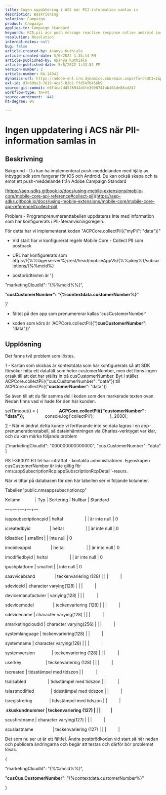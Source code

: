 ```yaml
---
title: Ingen uppdatering i ACS när PII-information samlas in
description: Beskrivning
solution: Campaign
product: Campaign
applies-to: Campaign Standard
keywords: KCS,pii acs push message reactive response native android ios
resolution: Resolution
internal-notes: null
bug: false
article-created-by: Ananya Kuthiala
article-created-date: 5/6/2022 1:35:14 PM
article-published-by: Ananya Kuthiala
article-published-date: 5/6/2022 1:43:52 PM
version-number: 2
article-number: KA-14941
dynamics-url: https://adobe-ent.crm.dynamics.com/main.aspx?forceUCI=1&pagetype=entityrecord&etn=knowledgearticle&id=f3b0bc5a-41cd-ec11-a7b5-0022480b639b
exl-id: d7e699a3-7619-4ca5-82b1-ffd54fb456b9
source-git-commit: e8f4ca2dd578944d4fe399074fab461de88ad247
workflow-type: tm+mt
source-wordcount: '441'
ht-degree: 0%

---
```


# Ingen uppdatering i ACS när PII-information samlas in

## Beskrivning


Bakgrund - Du kan ha implementerat push-meddelanden med hjälp av inbyggd sdk som fungerar för iOS och Android. Du kan också skapa och ta emot ett push-meddelande från Adobe Campaign Standard

[https://aep-sdks.gitbook.io/docs/using-mobile-extensions/mobile-core/mobile-core-api-reference#collect-pii](https://aep-sdks.gitbook.io/docs/using-mobile-extensions/mobile-core/mobile-core-api-reference#collect-pii)



Problem - Programprenumeranttabellen uppdateras inte med information som har konfigurerats i PII-återanvisningsregeln.

För detta har vi implementerat koden &quot;ACPCore.collectPii({&quot;myPii&quot;: &quot;data&quot;})&quot;

- Vid start har vi konfigurerat regeln Mobile Core - Collect PII som postback

- URL har konfigurerats som https://{%%lägerserver%}/rest/head/mobileAppV5/{%%pkey%}/subscriptions/{%%mcid%}

- postbrödtexten är &#39;{

&quot;marketingCloudId&quot;: &quot;{%%mcid%%}&quot;,

&quot;<b>cusCustomerNumber&quot;: &quot;{%contextdata.customerNumber%}</b>&quot;

}&#39;

- fältet på den app som prenumererar kallas &#39;cusCustomerNumber&#39;

- koden som körs är &#39;ACPCore.collectPii({&quot;)<b>cusCustomerNumber</b>&quot;: &quot;data&quot;})&#39;


## Upplösning


Det fanns två problem som löstes.



1 - Kartan som skickas är kontextdata som har konfigurerats så att SDK försöker hitta ett datafält som heter customerNumber, men det finns ingen orsak till att det har ställts in på cusCustomerNumber. Byt i stället ACPCore.collectPii({&quot;cus.CustomerNumber&quot;: &quot;data&quot;}) till ACPCore.collectPii({&quot;<b>customerNumber</b>&quot;: &quot;data&quot;})

Se även till att du får samma del i koden som den markerade texten ovan. Nedan finns vad vi hade för den här kunden.

setTimeout() = {
                <b>ACPCore.collectPii({&quot;customerNumber&quot;: &quot;data&quot;});</b>
                console.log(&#39;collectPii&#39;);             }, 2000);



2 - När vi ändrat detta kunde vi fortfarande inte se data lagras i en app-prenumerationstabell, så datainhämtningen via Charles-verktyget var klar, och du kan märka följande problem

{&quot;marketingCloudId&quot;: &quot;000000000000000&quot;, &quot;cus.CustomerNumber&quot;: &quot;data&quot; }

RST-360011 Ett fel har inträffat - kontakta administratören.
Egenskapen cusCustomerNumber är inte giltig för nms:appSubscriptionRcp:appSubscriptionRcpDetail&#39;-resurs.

När vi tittar på databasen för den här tabellen ser vi följande kolumner.



Tabellen&quot;public.nmsappsubscriptioncp&quot;

Kolumn            | Typ | Sortering | Nullbar | Standard

—+—+—+—+—

iappsubscriptioncpid | heltal                  | | är inte null | 0

icreatedbyid                | heltal                  | | är inte null | 0

idisabled | smallint | | inte null | 0

imobileappid                | heltal                  | | är inte null | 0

imodifiedbyid | heltal                  | | är inte null | 0

ipushplatform | smallint | | inte null | 0

saavvicebrand                | teckenvariering (128) | | |          |

sdeviceid | character varying(128) | | |          |

devicemanufacturer | variying(128) | | |          |

sdevicemodel                | teckenvariering (128) | | |          |

sdevicename | character varying(128) | | |          |

smarketingcloudid | character varying(256) | | |          |

systemlanguage | teckenvariering(128) | |          |

systemname | character varying(128) | | |          |

systemversion              | teckenvariering (128) | | |          |

userkey                    | teckenvariering (128) | | |          |

tscreated | tidsstämpel med tidszon | |          |

tsdisabled                  | tidsstämpel med tidszon | |          |

tslastmodified              | tidsstämpel med tidszon | |          |

tsregistrering              | tidsstämpel med tidszon | |          |

<b> skuskundnummer | teckenvariering (127) | | |          | </b>

scusfirstname | character varying(127) | | |          |

scuslastname                | teckenvariering (127) | | |          |



Det som nu ser ut är ett fältfel. Ändra postbrödkoden vid start så här nedan och publicera ändringarna och begär att testas och därför bör problemet lösas.

{

&quot;marketingCloudId&quot;: &quot;{%%mcid%%}&quot;,

&quot;<b>cusCus.CustomerNumber</b>&quot;: &quot;{%contextdata.customerNumber%}&quot;

}
